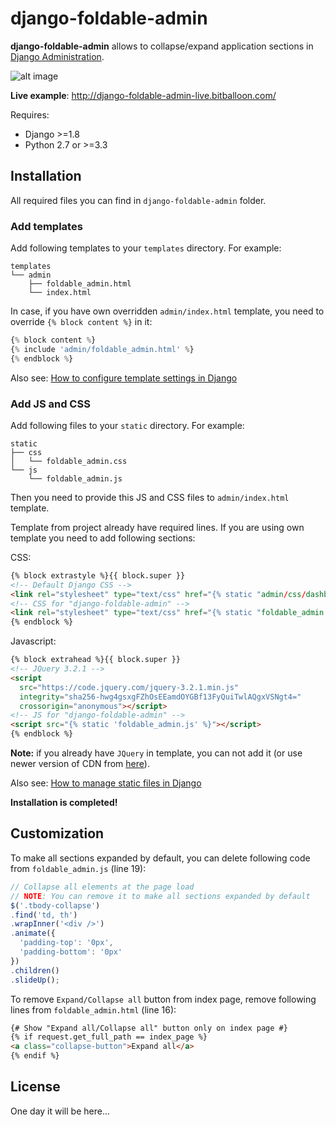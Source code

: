 django-foldable-admin
=====================

**django-foldable-admin** allows to collapse/expand application sections in [Django Administration](https://docs.djangoproject.com/en/1.11/ref/contrib/admin/).

![alt image](http://i.imgur.com/Z4bvJlX.png)

**Live example**: http://django-foldable-admin-live.bitballoon.com/

Requires:

  * Django >=1.8
  * Python 2.7 or >=3.3

Installation
------------

All required files you can find in `django-foldable-admin` folder.

### Add templates

Add following templates to your `templates` directory. For example:

```
templates
└── admin
    ├── foldable_admin.html
    └── index.html
```

In case, if you have own overridden `admin/index.html` template, you need to override `{% block content %}` in it:

```python
{% block content %}
{% include 'admin/foldable_admin.html' %}
{% endblock %}
```

Also see: [How to configure template settings in Django](https://docs.djangoproject.com/en/1.11/topics/templates/#configuration)

### Add JS and CSS

Add following files to your `static` directory. For example:

```
static
├── css
│   └── foldable_admin.css
└── js
    └── foldable_admin.js
```

Then you need to provide this JS and CSS files to `admin/index.html` template.

Template from project already have required lines. If you are using own template you need to add following sections:

CSS:

```html
{% block extrastyle %}{{ block.super }}
<!-- Default Django CSS -->
<link rel="stylesheet" type="text/css" href="{% static "admin/css/dashboard.css" %}" />
<!-- CSS for "django-foldable-admin" -->
<link rel="stylesheet" type="text/css" href="{% static "foldable_admin.css" %}" />
{% endblock %}
```

Javascript:
```html
{% block extrahead %}{{ block.super }}
<!-- JQuery 3.2.1 -->
<script
  src="https://code.jquery.com/jquery-3.2.1.min.js"
  integrity="sha256-hwg4gsxgFZhOsEEamdOYGBf13FyQuiTwlAQgxVSNgt4="
  crossorigin="anonymous"></script>
<!-- JS for "django-foldable-admin" -->
<script src="{% static 'foldable_admin.js' %}"></script>
{% endblock %}
```

**Note:** if you already have `JQuery` in template, you can not add it (or use newer version of CDN from [here](https://code.jquery.com/)).

Also see: [How to manage static files in Django](https://docs.djangoproject.com/en/1.11/howto/static-files/)

**Installation is completed!**

Customization
-------------

To make all sections expanded by default, you can delete following code from `foldable_admin.js` (line 19):
```javascript
// Collapse all elements at the page load
// NOTE: You can remove it to make all sections expanded by default
$('.tbody-collapse')
.find('td, th')
.wrapInner('<div />')
.animate({
  'padding-top': '0px',
  'padding-bottom': '0px'
})
.children()
.slideUp();
```

To remove `Expand/Collapse all` button from index page, remove following lines from `foldable_admin.html` (line 16):
```html
{# Show "Expand all/Collapse all" button only on index page #}
{% if request.get_full_path == index_page %}
<a class="collapse-button">Expand all</a>
{% endif %}
```

License
-------
One day it will be here...
